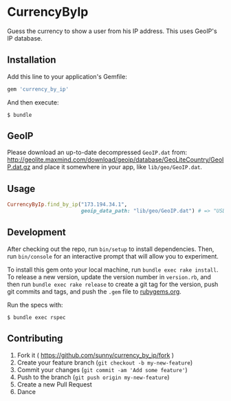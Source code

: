 # CurrencyByIp

Guess the currency to show a user from his IP address. This uses GeoIP's IP
database.

## Installation

Add this line to your application's Gemfile:

```ruby
gem 'currency_by_ip'
```

And then execute:

    $ bundle

## GeoIP

Please download an up-to-date decompressed `GeoIP.dat` from:
http://geolite.maxmind.com/download/geoip/database/GeoLiteCountry/GeoIP.dat.gz
and place it somewhere in your app, like `lib/geo/GeoIP.dat`.

## Usage

```ruby
CurrencyByIp.find_by_ip("173.194.34.1",
                        geoip_data_path: "lib/geo/GeoIP.dat") # => "USD"
```

## Development

After checking out the repo, run `bin/setup` to install dependencies. Then,
run `bin/console` for an interactive prompt that will allow you to experiment.

To install this gem onto your local machine, run `bundle exec rake install`.
To release a new version, update the version number in `version.rb`, and then
run `bundle exec rake release` to create a git tag for the version, push git
commits and tags, and push the `.gem` file to
[rubygems.org](https://rubygems.org).

Run the specs with:

    $ bundle exec rspec

## Contributing

1. Fork it ( https://github.com/sunny/currency_by_ip/fork )
2. Create your feature branch (`git checkout -b my-new-feature`)
3. Commit your changes (`git commit -am 'Add some feature'`)
4. Push to the branch (`git push origin my-new-feature`)
5. Create a new Pull Request
6. Dance
